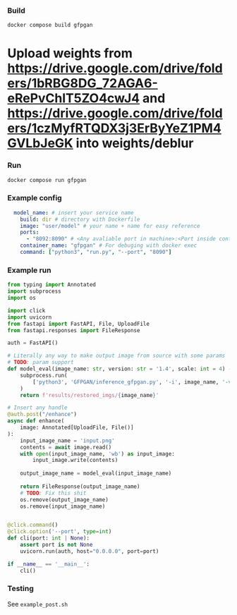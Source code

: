 ### Build
```bash
docker compose build gfpgan
```

# Upload weights from https://drive.google.com/drive/folders/1bRBG8DG_72AGA6-eRePvChlT5ZO4cwJ4 and https://drive.google.com/drive/folders/1czMyfRTQDX3j3ErByYeZ1PM4GVLbJeGK into weights/deblur 

### Run
```bash
docker compose run gfpgan
```

### Example config
```yaml
  model_name: # insert your service name
    build: dir # directory with Dockerfile
    image: "user/model" # your name + name for easy reference
    ports:
      - "8092:8090" # <Any avaliable port in machine>:<Port inside container>
    container_name: "gfpgan" # For debuging with docker exec
    command: ["python3", "run.py", "--port", "8090"]
```

### Example run
```python
from typing import Annotated
import subprocess
import os

import click
import uvicorn
from fastapi import FastAPI, File, UploadFile
from fastapi.responses import FileResponse

auth = FastAPI()

# Literally any way to make output image from source with some params
# TODO: param support
def model_eval(image_name: str, version: str = '1.4', scale: int = 4) -> str:
    subprocess.run(
        ['python3', 'GFPGAN/inference_gfpgan.py', '-i', image_name, '-v', version, '-s', str(scale)]
    )
    return f'results/restored_imgs/{image_name}'

# Insert any handle
@auth.post("/enhance")
async def enhance(
    image: Annotated[UploadFile, File()]
):
    input_image_name = 'input.png'
    contents = await image.read()
    with open(input_image_name, 'wb') as input_image:
        input_image.write(contents)
    
    output_image_name = model_eval(input_image_name)
    
    return FileResponse(output_image_name)
    # TODO: Fix this shit
    os.remove(output_image_name)
    os.remove(input_image_name)


@click.command()
@click.option('--port', type=int)
def cli(port: int | None):
    assert port is not None
    uvicorn.run(auth, host="0.0.0.0", port=port)

if __name__ == '__main__':
    cli()
```

### Testing

See `example_post.sh`
